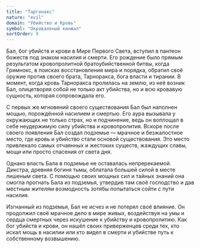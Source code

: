```yaml
---
title: "Таргонакс"
nature: "evil"
domain: "Убийство и Кровь"
symbol: "Окроваленый кинжал"
sortOrder: 9
---
```


Бал, бог убийств и крови в Мире Первого Света, вступил в пантеон
божеств под знаком насилия и смерти. Его рождение было прямым
результатом кровопролитной братоубийственной битвы, когда
Гримнокс, в поисках восстановления мира и порядка, обратил своё
оружие против своего брата, Тарноракса, бога власти и тирании. В
момент, когда кровь Тарноракса пролилась на землю, из неё возник
Бал, олицетворяя собой не только акт убийства, но и всю кровавую
сущность, которая сопровождала его.

С первых же мгновений своего существования Бал был наполнен
мощью, порождённой насилием и смертью. Его аура вызывала у
окружающих не только страх, но и подчинение, ведь он воплощал в
себе неудержимую силу убийства и кровопролития. Вскоре после
своего появления Бал создал подземье — мрачное и безжалостное
место, где кровь и убийство стали основой существования. Это место
привлекало самых отчаянных и жестоких существ, жаждущих славы,
мощи или просто спасения от света дня.

Однако власть Бала в подземье не оставалась непререкаемой. Дикстра,
древняя богиня тьмы, облатала большей силой в месте лишеным света.
С помощью своих мощных сил и тайных знаний она смогла прогнать
Бала из подземья, утвердив там своё господство и дав местным
жителям возмодность зотябы попытаться сойти с пути насилия.

Изгнанный из подземья, Бал не исчез и не потерял своё влияние. Он
продолжил своё мрачное дело в мире живых, воздействуя на умы и
сердца смертных через искушение к убийству и кровопролитию. Как
бог убийств и крови, он нашёл своих приверженцев среди тех, кто
искал мощь в насилии или кто видел в смерти и убийстве путь к
собственному возвышению.
